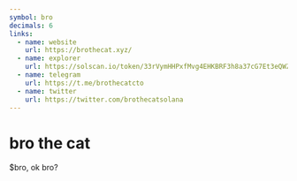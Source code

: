 ```yaml
---
symbol: bro
decimals: 6
links:
  - name: website
    url: https://brothecat.xyz/
  - name: explorer
    url: https://solscan.io/token/33rVymHHPxfMvg4EHKBRF3h8a37cG7Et3eQWZzAkpump
  - name: telegram
    url: https://t.me/brothecatcto
  - name: twitter
    url: https://twitter.com/brothecatsolana
---
```


# bro the cat

$bro, ok bro?
